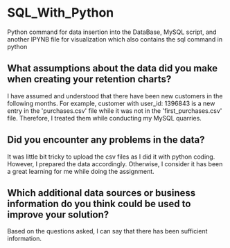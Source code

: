 # SQL_With_Python
Python command for data insertion into the DataBase, MySQL script, and another IPYNB file for visualization which also contains the sql command in python


## What assumptions about the data did you make when creating your retention charts?
I have assumed and understood that there have been new customers in the following months. For example, customer with user_id: 1396843 is a new entry in the 'purchases.csv' file while it was not in the 'first_purchases.csv' file. Therefore, I treated them while conducting my MySQL quarries.

## Did you encounter any problems in the data?
It was little bit tricky to upload the csv files as I did it with python coding. However, I prepared the data accordingly. Otherwise, I consider it has been a great learning for me while doing the assignment.

## Which additional data sources or business information do you think could be used to improve your solution?
Based on the questions asked, I can say that there has been sufficient information.


